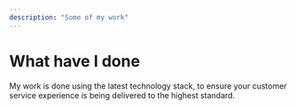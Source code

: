 ```yaml
---
description: "Some of my work"
---
```


# What have I done

My work is done using the latest technology stack, to ensure your customer service experience is being delivered to the highest standard.
